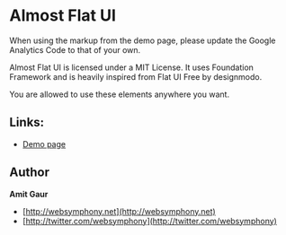 Almost Flat UI
=======

When using the markup from the demo page, please update the Google Analytics Code to that of your own.

Almost Flat UI is licensed under a MIT License. It uses Foundation Framework and is heavily inspired from Flat UI Free by designmodo.

You are allowed to use these elements anywhere you want.

## Links:

+ [Demo page](http://websymphony.net/almost-flat-ui/)

## Author
**Amit Gaur**

+ [http://websymphony.net](http://websymphony.net)
+ [http://twitter.com/websymphony](http://twitter.com/websymphony)
